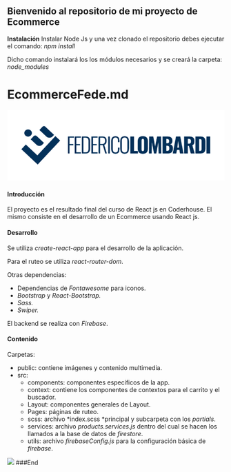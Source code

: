##  Bienvenido al repositorio de mi proyecto de Ecommerce
**Instalación**
Instalar Node Js y una vez clonado el repositorio debes ejecutar el comando:
*npm install*

Dicho comando instalará los los módulos necesarios y se creará la carpeta: *node_modules*

# EcommerceFede.md
![](/public/logoOscuroFedeHorizontal.png)



#### Introducción
El proyecto es el resultado final del curso de React js en Coderhouse.
El mismo consiste en el desarrollo de un Ecommerce usando React js.

#### Desarrollo
Se utiliza *create-react-app* para el desarrollo de la aplicación.

Para el ruteo se utiliza *react-router-dom*.

Otras dependencias:
- Dependencias de *Fontawesome* para iconos.
- *Bootstrap* y *React-Bootstrap.*
- *Sass.*
- *Swiper.*

El backend se realiza con *Firebase*.

#### Contenido
Carpetas:
- public: contiene imágenes y contenido multimedia.
- src:
	- components: componentes específicos de la app.
	- context: contiene los componentes de contextos para el carrito y el buscador.
	- Layout: componentes generales de Layout.
	- Pages: páginas de ruteo.
	- scss: archivo *index.scss *principal y subcarpeta con los *partials*.
	- services: archivo *products.services.js* dentro del cual se hacen los llamados a la base de datos de *firestore*.
	- utils: archivo *firebaseConfig.js* para la configuración básica de *firebase*.


![](/public/animacionecommerce2.gif)
###End